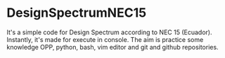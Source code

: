 # DesignSpectrumNEC15
It's a simple code for Design Spectrum according to NEC 15 (Ecuador). Instantly, it's made for execute in console. The aim is practice some knowledge OPP, python, bash, vim editor and git and github repositories.
